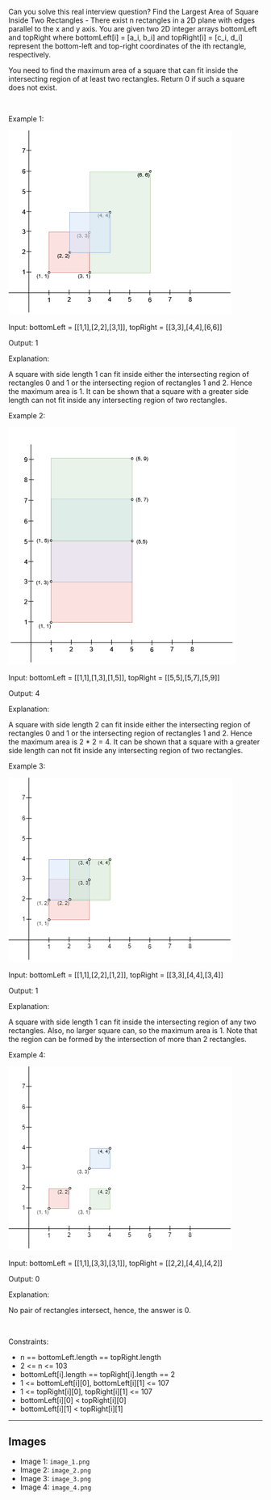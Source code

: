 Can you solve this real interview question? Find the Largest Area of Square Inside Two Rectangles - There exist n rectangles in a 2D plane with edges parallel to the x and y axis. You are given two 2D integer arrays bottomLeft and topRight where bottomLeft[i] = [a_i, b_i] and topRight[i] = [c_i, d_i] represent the bottom-left and top-right coordinates of the ith rectangle, respectively.

You need to find the maximum area of a square that can fit inside the intersecting region of at least two rectangles. Return 0 if such a square does not exist.

 

Example 1:

![Example 1](./image_1.png)

Input: bottomLeft = [[1,1],[2,2],[3,1]], topRight = [[3,3],[4,4],[6,6]]

Output: 1

Explanation:

A square with side length 1 can fit inside either the intersecting region of rectangles 0 and 1 or the intersecting region of rectangles 1 and 2. Hence the maximum area is 1. It can be shown that a square with a greater side length can not fit inside any intersecting region of two rectangles.

Example 2:

![Example 2](./image_2.png)

Input: bottomLeft = [[1,1],[1,3],[1,5]], topRight = [[5,5],[5,7],[5,9]]

Output: 4

Explanation:

A square with side length 2 can fit inside either the intersecting region of rectangles 0 and 1 or the intersecting region of rectangles 1 and 2. Hence the maximum area is 2 * 2 = 4. It can be shown that a square with a greater side length can not fit inside any intersecting region of two rectangles.

Example 3:

![Example 3](./image_3.png)

Input: bottomLeft = [[1,1],[2,2],[1,2]], topRight = [[3,3],[4,4],[3,4]]

Output: 1

Explanation:

A square with side length 1 can fit inside the intersecting region of any two rectangles. Also, no larger square can, so the maximum area is 1. Note that the region can be formed by the intersection of more than 2 rectangles.

Example 4:

![Example 4](./image_4.png)

Input: bottomLeft = [[1,1],[3,3],[3,1]], topRight = [[2,2],[4,4],[4,2]]

Output: 0

Explanation:

No pair of rectangles intersect, hence, the answer is 0.

 

Constraints:

 * n == bottomLeft.length == topRight.length
 * 2 <= n <= 103
 * bottomLeft[i].length == topRight[i].length == 2
 * 1 <= bottomLeft[i][0], bottomLeft[i][1] <= 107
 * 1 <= topRight[i][0], topRight[i][1] <= 107
 * bottomLeft[i][0] < topRight[i][0]
 * bottomLeft[i][1] < topRight[i][1]

---

## Images

- Image 1: `image_1.png`
- Image 2: `image_2.png`
- Image 3: `image_3.png`
- Image 4: `image_4.png`
